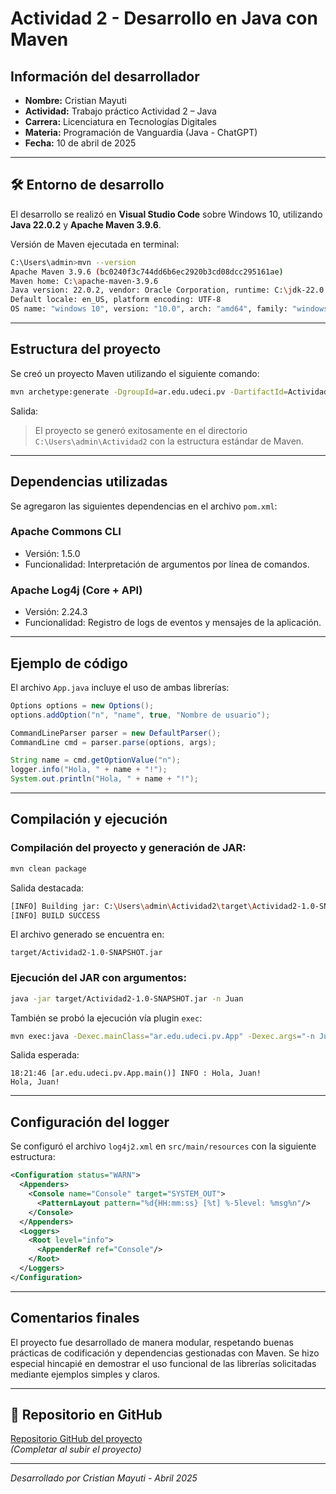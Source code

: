 # Actividad 2 - Desarrollo en Java con Maven

## Información del desarrollador

- **Nombre:** Cristian Mayuti
- **Actividad:** Trabajo práctico Actividad 2 – Java
- **Carrera:** Licenciatura en Tecnologías Digitales
- **Materia:** Programación de Vanguardia (Java - ChatGPT)
- **Fecha:** 10 de abril de 2025

---

## 🛠 Entorno de desarrollo

El desarrollo se realizó en **Visual Studio Code** sobre Windows 10, utilizando **Java 22.0.2** y **Apache Maven 3.9.6**.

Versión de Maven ejecutada en terminal:

```bash
C:\Users\admin>mvn --version
Apache Maven 3.9.6 (bc0240f3c744dd6b6ec2920b3cd08dcc295161ae)
Maven home: C:\apache-maven-3.9.6
Java version: 22.0.2, vendor: Oracle Corporation, runtime: C:\jdk-22.0.2
Default locale: en_US, platform encoding: UTF-8
OS name: "windows 10", version: "10.0", arch: "amd64", family: "windows"
```

---

## Estructura del proyecto

Se creó un proyecto Maven utilizando el siguiente comando:

```bash
mvn archetype:generate -DgroupId=ar.edu.udeci.pv -DartifactId=Actividad2 -DarchetypeGroupId=org.apache.maven.archetypes -DarchetypeArtifactId=maven-archetype-quickstart -DarchetypeVersion=1.4 -Dversion=1.0-SNAPSHOT -DinteractiveMode=false
```

Salida:

> El proyecto se generó exitosamente en el directorio `C:\Users\admin\Actividad2` con la estructura estándar de Maven.

---

## Dependencias utilizadas

Se agregaron las siguientes dependencias en el archivo `pom.xml`:

### Apache Commons CLI

- Versión: 1.5.0
- Funcionalidad: Interpretación de argumentos por línea de comandos.

### Apache Log4j (Core + API)

- Versión: 2.24.3
- Funcionalidad: Registro de logs de eventos y mensajes de la aplicación.

---

## Ejemplo de código

El archivo `App.java` incluye el uso de ambas librerías:

```java
Options options = new Options();
options.addOption("n", "name", true, "Nombre de usuario");

CommandLineParser parser = new DefaultParser();
CommandLine cmd = parser.parse(options, args);

String name = cmd.getOptionValue("n");
logger.info("Hola, " + name + "!");
System.out.println("Hola, " + name + "!");
```

---

## Compilación y ejecución

### Compilación del proyecto y generación de JAR:

```bash
mvn clean package
```

Salida destacada:

```bash
[INFO] Building jar: C:\Users\admin\Actividad2\target\Actividad2-1.0-SNAPSHOT.jar
[INFO] BUILD SUCCESS
```

El archivo generado se encuentra en:

```
target/Actividad2-1.0-SNAPSHOT.jar
```

### Ejecución del JAR con argumentos:

```bash
java -jar target/Actividad2-1.0-SNAPSHOT.jar -n Juan
```

También se probó la ejecución vía plugin `exec`:

```bash
mvn exec:java -Dexec.mainClass="ar.edu.udeci.pv.App" -Dexec.args="-n Juan"
```

Salida esperada:

```
18:21:46 [ar.edu.udeci.pv.App.main()] INFO : Hola, Juan!
Hola, Juan!
```

---

## Configuración del logger

Se configuró el archivo `log4j2.xml` en `src/main/resources` con la siguiente estructura:

```xml
<Configuration status="WARN">
  <Appenders>
    <Console name="Console" target="SYSTEM_OUT">
      <PatternLayout pattern="%d{HH:mm:ss} [%t] %-5level: %msg%n"/>
    </Console>
  </Appenders>
  <Loggers>
    <Root level="info">
      <AppenderRef ref="Console"/>
    </Root>
  </Loggers>
</Configuration>
```

---

## Comentarios finales

El proyecto fue desarrollado de manera modular, respetando buenas prácticas de codificación y dependencias gestionadas con Maven. Se hizo especial hincapié en demostrar el uso funcional de las librerías solicitadas mediante ejemplos simples y claros.

---

## 🔗 Repositorio en GitHub

[Repositorio GitHub del proyecto](https://github.com/mayuti/actividad2-java)  
_(Completar al subir el proyecto)_

---

_Desarrollado por Cristian Mayuti - Abril 2025_
